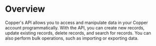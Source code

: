 # Overview

Copper's API allows you to access and manipulate data in your Copper account
programmatically. With the API, you can create new records, update existing
records, delete records, and search for records. You can also perform bulk
operations, such as importing or exporting data.
